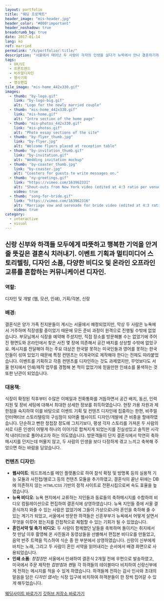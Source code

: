 ```yaml
---
layout: portfolio
title: "웨딩 프로젝트"
header_image: "mis-header.jpg"
header_color: "#000!important"
header_noshadow: true
breadcrumb_bg: true
date: 2017-01-14
lang: ko
ref: married
permalink: "/k/portfolio/:title/"
description: "서울에서 태어난 두 사람이 각자의 인생을 살다가 뉴욕에서 만나 결혼하기까지의 과정을 담아, 청첩장과 다이어리의 형태를 겸한 웹사이트."
tags:
  - UX/UI
  - 프론트엔드
  - 비주얼디자인
  - 행사기획
  - 영상편집
tile_image: "mis-home_442x330.gif"
images:
  - thumb: "by-logo.gif"
    link: "by-logo-big.gif"
    alt: "Logo for the newly married couple"
  - thumb: "mis-home_442x330.gif"
    link: "mis-home.gif"
    alt: "Intro section of the home page"
  - thumb: "mis-photos_442x330.gif"
    link: "mis-photos.gif"
    alt: "Photo essay sections of the site"
  - thumb: "by-flyer_thumb.jpg"
    link: "by-flyer.jpg"
    alt: "Welcome flyers placed at reception table"
  - thumb: "by-invitation_thumb.gif"
    link: "by-invitation.gif"
    alt: "Wedding invitation mockup"
  - thumb: "by-coaster_thumb.jpg"
    link: "by-coaster.jpg"
    alt: "Coasters for guests to write messages on."
  - thumb: "ny-greetings.gif"
    link: "https://vimeo.com/163962331"
    alt: "Shout-outs from New York video (edited at 4:3 ratio per venue screening requirements)"
    video: true
  - thumb: "song-for-bride.gif"
    link: "https://vimeo.com/163962316"
    alt: "Marriage vow and serenade for bride video (edited at 4:3 ratio per venue screening requirements)"
    video: true
category:
  - interactive
  - visual
---
```

<section class="project-summary">
  <h1>신랑 신부와 하객들 모두에게 따뜻하고 행복한 기억을 안겨줄 뜻깊은 결혼식 치러내기. 이벤트 기획과 멀티미디어 스토리텔링, 디자인 소품, 다양한 비디오 및 온라인 오프라인 교류를 혼합하는 커뮤니케이션 디자인.</h1>
  <section class="info">
    <h3>역할:</h3>
    <p>디자인 및 개발 (웹, 모션, 인쇄), 기획/각본, 신랑</p>
  </section>
  <section class="info">
    <h3>배경:</h3>
    <p>결혼식은 양가 가족 친지분들이 계시는 서울에서 예정되었지만, 막상 두 사람은 뉴욕에서 거주하며 직장생활 중이었기 때문에 모든 준비 과정이 원격으로 진행될 수밖에 없었습니다. 부모님께서 식장을 예약해 주셨지만, 직접 장소를 방문해볼 수는 없었기에 주어진 평면도와 온라인에서 찾은 사진 몇 장에 의존해서 공간 배치를 상상할 수밖에 없었구요. 메시지를 전달해야 하는 주요 대상은 한국말 못하는 미국인들과 영어를 못하는 한국인들이 섞여 있었기 때문에 특정 컨텐츠는 이개국어로 제작해야 한다는 전제도 따라붙었습니다. 이벤트를 기획하고 각종 컨텐츠를 디자인하는 것도 과제였지만, 무엇보다도 서울 현지에서 인쇄/제작 업무를 경험해 본 적이 없었기에 믿을만한 인쇄소를 물색하는 것 또한 난관이 되었습니다.</p>
  </section>
  <section class="info">
    <h3>대응책:</h3>
    <p>식장이 확정된 직후부터 수많은 이메일과 전화통화를 거듭하면서 공간 배치, 동선, 인력지원 및 장비 세팅에 대해서 최대한 상세한 정보를 취득하였습니다. 현장 가용 자원과 제한점을 숙지하여 이를 바탕으로 이벤트 기획 및 컨텐츠 디자인에 집중하는 한편, 비주얼 인터랙티브 스토리텔링의 구심점이 되어줄 웹사이트 디자인/개발에 큰 비중을 할애하였습니다. 단순하고 뻔한 청첩장 정도에 그치기보다, 평생 각자 스토리를 가져온 두 사람의 서로 다른 인생이 어떻게 하나의 이야기로 합쳐지게 되었는지를 진실성있고 솔직한 시각적 내러티브로 풀어내고자 하는 의도였습니다. 방문객들이 단지 결혼식에서 막연히 축하 메시지를 던지는데 머물지 않고, 두 사람의 인생을 보다 다정하게 겪고 느끼고 축복해 주었으면 하는 바람을 담았습니다.
    </p>
  </section>
  <section class="info">
    <h3>컨텐츠 디자인:</h3>
    <ul class="nostyle">
    <li><b>웹사이트</b>: 워드프레스를 메인 플랫폼으로 하여 참석 확정 및 방명록 등의 실용적 기능 모듈과 사진첩/블로그 등의 컨텐츠 모듈을 추가하였고, 결혼식이 끝난 뒤에는 DB에 의존하지 않는 <small>HTML/CSS</small> 기반의 정적 사이트로 전환시킴으로써 속도 효율을 높였습니다.</li>
    <li><b>뉴욕 비디오</b>: 뉴욕 현지에서 교류하는 지인들과 동료들의 축하메시지를 수합하여 비디오 컴필레이션으로 편집하여 결혼식에 상영하였습니다. 뉴욕 지인들 중에 서울 결혼식까지 와줄 수 있는 사람은 없었기에 그들이 가상으로나마 혼인을 축하해 줄 수 있는 계기가 되었고, 서울에서 방문한 하객들은 신혼부부가 뉴욕에서 어떻게 살면서 무엇을 이루어 왔는지를 간접적으로 체험할 수 있는 기회가 될 수 있었습니다.</li>
    <li><b>혼인서약 및 축가 비디오</b>: 두 사람이 함께했던 날들을 축복하며 돌이키는 취지에서 첫 만남 이후 촬영해 온 사진들과 동영상들을 선별해서 편집본 비디오를 만들었고, 음악 반주 트랙을 믹스하여 식순 중 한 부분에서 상영하였습니다. 신랑이 신부에게 바치는 노래, 그리고 두 사람이 혼인 서약을 읽어내리는 순서에서 배경 화면으로 사용되었습니다.</li>
    <li><b>인쇄 소품</b>: <em>청첩장</em>은 서울에서 인쇄하여 결혼식 2개월 전에 우편으로 발송하였고, 미국에서 주문 제작한 <em>컵받침</em>과 <em>펜</em>을 각 하객들의 테이블마다 비치하여 신랑신부에게 전하는 메시지를 적을 수 있게 하였습니다. 하객들께 전하는 감사 인사와 초대의 말씀을 담은 <em>디자인 엽서</em>는 식장 입구에 비치하여 하객분들이 한 장씩 집어갈 수 있게 해두었습니다.</li>
    </ul>
  </section>
</section>
<div class="buttons">
  <span class="unselectable">
  <a href="https://www.marriedinseoul.com/" title="Launch live site" target="_blank">웨딩사이트 바로가기</a></span>
  <span class="unselectable"><a href="https://github.com/baadaa/married-in-seoul/" title="GitHub repo of this site" target="_blank">깃허브 저장소 바로가기</a></span>
</div>
